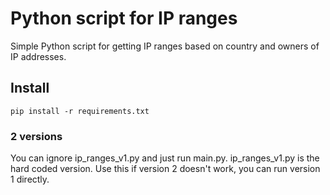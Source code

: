 # Python script for IP ranges
Simple Python script for getting IP ranges based on country and owners of IP addresses.

## Install
`pip install -r requirements.txt`

### 2 versions
You can ignore ip_ranges_v1.py and just run main.py. ip_ranges_v1.py is the hard coded version. Use this if version 2 doesn't work, you can run version 1 directly.